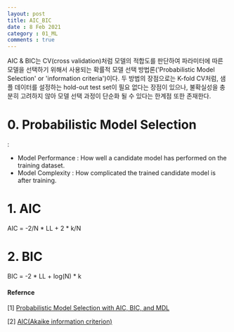 ```yaml
---
layout: post
title: AIC_BIC
date : 8 Feb 2021
category : 01_ML
comments : true
---
```

AIC & BIC는 CV(cross validation)처럼 모델의 적합도를 판단하여 파라미터에 따른 모델을 선택하기 위해서 사용되는 확률적 모델 선택 방법론('Probabilistic Model Selection' or 'information criteria')이다.
두 방법의 장점으로는 K-fold CV처럼, 샘플 데이터를 설정하는 hold-out test set이 필요 없다는 장점이 있으나, 불확실성을 충분히 고려하지 않아 모델 선택 과정이 단순화 될 수 있다는 한계점 또한 존재한다.


# 0. Probabilistic Model Selection
:
- Model Performance
: How well a candidate model has performed on the training dataset.
- Model Complexity
 : How complicated the trained candidate model is after training.

# 1. AIC
AIC = -2/N * LL + 2 * k/N

# 2. BIC
BIC = -2 * LL + log(N) * k





#### Refernce
[1] [Probabilistic Model Selection with AIC, BIC, and MDL](https://machinelearningmastery.com/probabilistic-model-selection-measures/)

[2] [AIC(Akaike information criterion)](https://m.blog.naver.com/PostView.nhn?blogId=euleekwon&logNo=221465294530&proxyReferer=https:%2F%2Fwww.google.com%2F)
